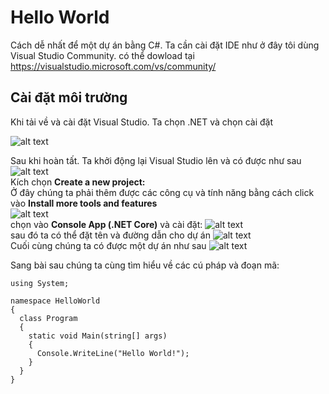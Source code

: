 # Hello World  
Cách dễ nhất để  một dự án bằng C#. Ta cần cài đặt IDE như ở đây tôi dùng Visual Studio Community. có thể dowload tại https://visualstudio.microsoft.com/vs/community/  
## Cài đặt môi trường
Khi tải về và cài đặt Visual Studio. Ta chọn .NET và chọn cài đặt

![alt text](https://www.w3schools.com/cs/Workload.png)  

Sau khi hoàn tất. Ta khởi động lại Visual Studio lên và có được như sau  
![alt text](https://www.w3schools.com/cs/Newproject.png)  
Kích chọn **Create a new project:**  
Ở đây chúng ta phải thêm được các công cụ và tính năng bằng cách click vào **Install more tools and features**  
![alt text](https://www.w3schools.com/cs/Newproject2.png)  
chọn vào **Console App (.NET Core)** và cài đặt:
![alt text](https://www.w3schools.com/cs/Consoleapp.png)  
sau đó ta có thể đặt tên và đường dẫn cho dự án
![alt text](https://www.w3schools.com/cs/saveas.png)  
Cuối cùng chúng ta có được một dự án như sau
![alt text](https://www.w3schools.com/cs/Program.png)

Sang bài sau chúng ta cùng tìm hiểu về các cú pháp và đoạn mã:  
```
using System;

namespace HelloWorld
{
  class Program
  {
    static void Main(string[] args)
    {
      Console.WriteLine("Hello World!");    
    }
  }
}
```

